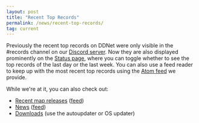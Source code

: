 ```yaml
---
layout: post
title: "Recent Top Records"
permalink: /news/recent-top-records/
tag: current
---
```


Previously the recent top records on DDNet were only visible in the #records channel on our [Discord server](/discord). Now they are also displayed prominently on the [Status page](/status/), where you can toggle whether to see the top records of the last day or the last week. You can also use a feed reader to keep up with the most recent top records using the [Atom feed](https://ddnet.org/status/records/feed/) we provide.

While we're at it, you can also check out:

- [Recent map releases](https://ddnet.org/releases/) ([feed](https://ddnet.tw/releases/feed/))
- [News](https://ddnet.org/news/) ([feed](https://ddnet.tw/feed/))
- [Downloads](https://ddnet.org/downloads/) (use the autoupdater or OS updater)
